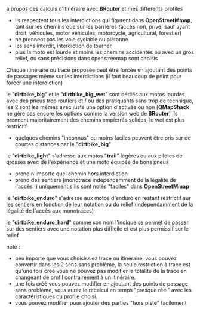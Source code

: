 à propos des calculs d'itinéraire avec **BRouter** et mes differents profiles
- ils respectent tous les interdictions qui figurent dans **OpenStreetMmap**, tant sur les chemins que sur les barrières (accès non, privé, sauf ayant droit, véhicules, motor véhicules, motorcycle, agricultural, forestier)
- ne prennent pas les voie cyclable ou piétonne
- les sens interdit, interdiction de tourner
- plus la moto est lourde et moins les chemins accidentés ou avec un gros relief, ou sans précisions dans openstreemap sont choisis

Chaque itinéraire ou trace proposée peut être forcée en ajoutant des points de passages même sur les interdictions (il faut beaucoup de point pour forcer une interdiction)

le "**dirtbike_big**" et le "**dirtbike_big_wet**" sont dédiés aux motos lourdes avec des pneus trop routiers et / ou des pratiquants sans trop de technique, les 2 sont les mêmes avec juste une option d'activée ou non (**QMapShack** ne gère pas encore les options comme la version web de **BRouter**)
ils prennent majoritairement des chemins empierrés solides, le wet est plus restrictif
- quelques chemins "inconnus" ou moins faciles peuvent être pris sur de courtes distances par le "**dirtbike_big**"

le "**dirtbike_light**" s'adresse aux motos "**trail**" légères ou aux pilotes de grosses avec de l'expérience et une moto équipée de bons pneus
- prend n'importe quel chemin hors interdiction 
- prend des sentiers (monotrace indépendamment de la légalité de l'accès !) uniquement s'ils sont notés "faciles" dans **OpenStreetMmap**

le "**dirtbike_enduro**" s'adresse aux motos d'enduro en restant restrictif sur les sentiers en fonction de leur notation ou du relief (indépendamment de la légalité de l'accès aux monotraces)

le "**dirtbike_enduro_hard**" comme son nom l'indique se permet de passer sur des sentiers avec une notation plus difficile et est plus permissif sur le relief 

note :
- peu importe que vous choisissiez trace ou itinéraire, vous pouvez convertir dans les 2 sens sans problème, la seule restriction à trace est qu'une fois créé vous ne pouvez pas modifier la totalité de la trace en changeant de profil contrairement à un itinéraire.
- une fois créé vous pouvez modifier en ajoutant des points de passage sans problème, vous aurez le recalcul en temps "presque réel" avec les caractéristiques du profile choisi.
- vous pouvez modifier pour ajouter des parties "hors piste" facilement
